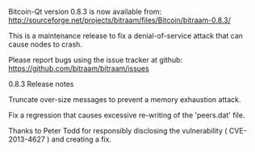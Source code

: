 Bitcoin-Qt version 0.8.3 is now available from:
  http://sourceforge.net/projects/bitraam/files/Bitcoin/bitraam-0.8.3/

This is a maintenance release to fix a denial-of-service attack that
can cause nodes to crash.

Please report bugs using the issue tracker at github:
  https://github.com/bitraam/bitraam/issues

0.8.3 Release notes

Truncate over-size messages to prevent a memory exhaustion attack.

Fix a regression that causes excessive re-writing of the 'peers.dat' file.


Thanks to Peter Todd for responsibly disclosing the vulnerability
( CVE-2013-4627 ) and creating a fix.
